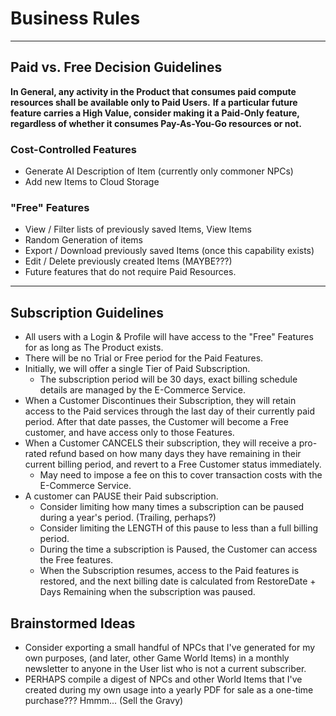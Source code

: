 # Business Rules

---
## Paid vs. Free Decision Guidelines
**In General, any activity in the Product that consumes paid compute resources shall be available only to Paid Users.**
**If a particular future feature carries a High Value, consider making it a Paid-Only feature, regardless of whether it consumes Pay-As-You-Go resources or not.**

### Cost-Controlled Features
* Generate AI Description of Item (currently only commoner NPCs)
* Add new Items to Cloud Storage

### "Free" Features
* View / Filter lists of previously saved Items, View Items
* Random Generation of items
* Export / Download previously saved Items  (once this capability exists)
* Edit / Delete previously created Items (MAYBE???)
* Future features that do not require Paid Resources.


---
## Subscription Guidelines

* All users with a Login & Profile will have access to the "Free" Features for as long as The Product exists.
* There will be no Trial or Free period for the Paid Features.
* Initially, we will offer a single Tier of Paid Subscription.
  * The subscription period will be 30 days, exact billing schedule details are managed by the E-Commerce Service.
* When a Customer Discontinues their Subscription, they will retain access to the Paid services through the last day of their currently paid period.  After that date passes, the Customer will become a Free customer, and have access only to those Features.
* When a Customer CANCELS their subscription, they will receive a pro-rated refund based on how many days they have remaining in their current billing period, and revert to a Free Customer status immediately.
  * May need to impose a fee on this to cover transaction costs with the E-Commerce Service.
* A customer can PAUSE their Paid subscription.
  * Consider limiting how many times a subscription can be paused during a year's period.  (Trailing, perhaps?)
  * Consider limiting the LENGTH of this pause to less than a full billing period.
  * During the time a subscription is Paused, the Customer can access the Free features.
  * When the Subscription resumes, access to the Paid features is restored, and the next billing date is calculated from RestoreDate + Days Remaining when the subscription was paused.


## Brainstormed Ideas
* Consider exporting a small handful of NPCs that I've generated for my own purposes, (and later, other Game World Items) in a monthly newsletter to anyone in the User list who is not a current subscriber.
* PERHAPS compile a digest of NPCs and other World Items that I've created during my own usage into a yearly PDF for sale as a one-time purchase???  Hmmm... (Sell the Gravy)
